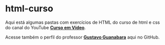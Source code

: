 # html-curso
Aqui está algumas pastas com exercícios de HTML do curso de html e css do canal do YouTube **[Curso em Vídeo](https://www.youtube.com/c/CursoemV%C3%ADdeo)**.

Acesse também o perfil do professor **[Gustavo Guanabara](https://github.com/gustavoguanabara)** aqui no GitHub.
